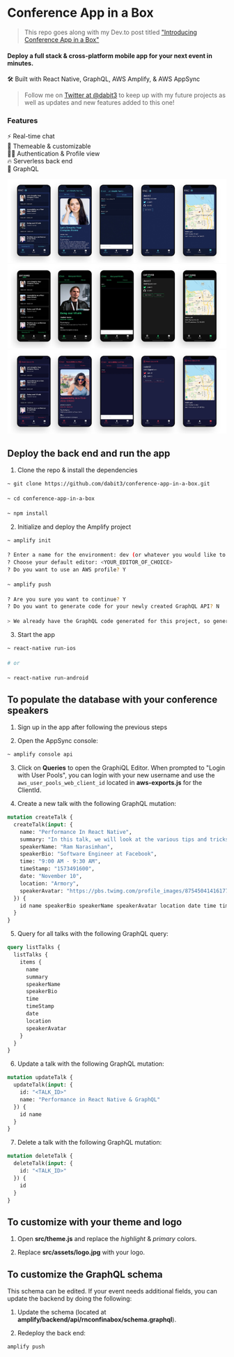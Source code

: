# Conference App in a Box

> This repo goes along with my Dev.to post titled ["Introducing Conference App in a Box"](https://dev.to/dabit3/introducing-conference-app-in-a-box-kgj)

#### Deploy a full stack & cross-platform mobile app for your next event in minutes.

🛠 Built with React Native, GraphQL, AWS Amplify, & AWS AppSync

> Follow me on [Twitter at @dabit3](https://twitter.com/dabit3) to keep up with my future projects as well as updates and new features added to this one!

### Features

⚡️ Real-time chat   
👾 Themeable & customizable   
👮‍♂️ Authentication & Profile view   
🔥 Serverless back end   
🚀 GraphQL   

![](./src/assets/confapps1.jpg)
![](./src/assets/confapps2.jpg)
![](./src/assets/confapps3.jpg)

## Deploy the back end and run the app

1. Clone the repo & install the dependencies

```sh
~ git clone https://github.com/dabit3/conference-app-in-a-box.git

~ cd conference-app-in-a-box

~ npm install
```

2. Initialize and deploy the Amplify project

```sh
~ amplify init

? Enter a name for the environment: dev (or whatever you would like to call this env)
? Choose your default editor: <YOUR_EDITOR_OF_CHOICE>
? Do you want to use an AWS profile? Y

~ amplify push

? Are you sure you want to continue? Y
? Do you want to generate code for your newly created GraphQL API? N

> We already have the GraphQL code generated for this project, so generating it here is not necessary.
```

3. Start the app

```sh
~ react-native run-ios

# or

~ react-native run-android
```

## To populate the database with your conference speakers

1. Sign up in the app after following the previous steps

2. Open the AppSync console:

```sh
~ amplify console api
```

3. Click on __Queries__ to open the GraphiQL Editor. When prompted to "Login with User Pools", you can login with your new username and use the `aws_user_pools_web_client_id` located in __aws-exports.js__ for the ClientId.

4. Create a new talk with the following GraphQL mutation:

```graphql
mutation createTalk {
  createTalk(input: {
    name: "Performance In React Native",
    summary: "In this talk, we will look at the various tips and tricks for taking full advantage of React Native and using the performance attributes of the new architecture.",
    speakerName: "Ram Narasimhan",
    speakerBio: "Software Engineer at Facebook",
    time: "9:00 AM - 9:30 AM",
    timeStamp: "1573491600",
    date: "November 10",
    location: "Armory",
    speakerAvatar: "https://pbs.twimg.com/profile_images/875450414161772544/UjefWmmL_400x400.jpg"
  }) {
    id name speakerBio speakerName speakerAvatar location date time timeStamp
  }
}
```

5. Query for all talks with the following GraphQL query:

```graphql
query listTalks {
  listTalks {
    items {
      name
      summary
      speakerName
      speakerBio
      time
      timeStamp
      date
      location
      speakerAvatar
    }
  }
}
```

6. Update a talk with the following GraphQL mutation:

```graphql
mutation updateTalk {
  updateTalk(input: {
    id: "<TALK_ID>"
    name: "Performance in React Native & GraphQL"
  }) {
    id name
  }
}
```

7. Delete a talk with the following GraphQL mutation:

```graphql
mutation deleteTalk {
  deleteTalk(input: {
    id: "<TALK_ID>"
  }) {
    id
  }
}
```

## To customize with your theme and logo

1. Open __src/theme.js__ and replace the _highlight_ & _primary_ colors.

2. Replace __src/assets/logo.jpg__ with your logo.

## To customize the GraphQL schema

This schema can be edited. If your event needs additional fields, you can update the backend by doing the following:

1. Update the schema (located at __amplify/backend/api/rnconfinabox/schema.graphql__).

2. Redeploy the back end:

```sh
amplify push
```
